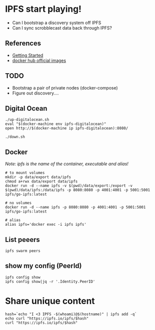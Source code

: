 # IPFS start playing!

- Can I bootstrap a discovery system off IPFS
- Can I sync scrobblecast data back through IPFS?

## References
- [Getting Started](https://ipfs.io/docs/getting-started/)
- [docker hub official images](https://hub.docker.com/r/ipfs/go-ipfs/)

## TODO

- Bootstrap a pair of private nodes (docker-compose)
- Figure out discovery....

## Digital Ocean
```
./up-digitalocean.sh
eval "$(docker-machine env ipfs-digitalocean)"
open http://$(docker-machine ip ipfs-digitalocean):8080/

./down.sh
```

## Docker
_Note: ipfs is the name of the container, executable and alias!_
```
# to mount volumes
mkdir -p data/export data/ipfs
chmod a+rwx data/export data/ipfs
docker run -d --name ipfs -v $(pwd)/data/export:/export -v $(pwd)/data/ipfs:/data/ipfs -p 8080:8080 -p 4001:4001 -p 5001:5001 ipfs/go-ipfs:latest

# no volumes
docker run -d --name ipfs -p 8080:8080 -p 4001:4001 -p 5001:5001 ipfs/go-ipfs:latest

# alias
alias ipfs='docker exec -i ipfs ipfs'
```

## List peeers
```
ipfs swarm peers
```

## show my config (PeerId)
```
ipfs config show
ipfs config show|jq -r '.Identity.PeerID'
```

# Share unique content
```
hash=`echo "I <3 IPFS -$(whoami)@$(hostname)" | ipfs add -q`
echo curl "https://ipfs.io/ipfs/$hash"
curl "https://ipfs.io/ipfs/$hash"

```